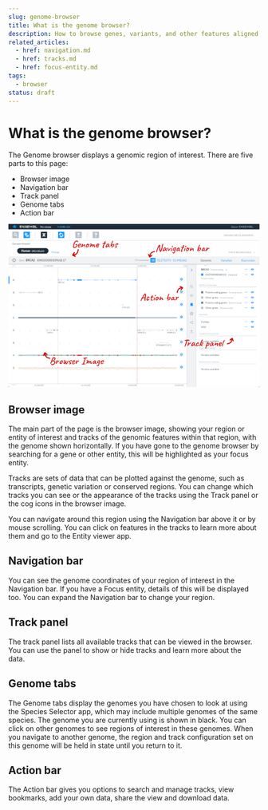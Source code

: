 ```yaml
---
slug: genome-browser
title: What is the genome browser?
description: How to browse genes, variants, and other features aligned to the reference genome
related_articles:
  - href: navigation.md
  - href: tracks.md
  - href: focus-entity.md
tags:
  - browser
status: draft
---
```


# What is the genome browser?

The Genome browser displays a genomic region of interest. There are five parts to this page:
* Browser image
* Navigation bar
* Track panel
* Genome tabs
* Action bar

![The Genome browser app](browser.png)

## Browser image

The main part of the page is the browser image, showing your region or entity of interest and tracks of the genomic features within that region, with the genome shown horizontally. If you have gone to the genome browser by searching for a gene or other entity, this will be highlighted as your focus entity. 

Tracks are sets of data that can be plotted against the genome, such as transcripts, genetic variation or conserved regions. You can change which tracks you can see or the appearance of the tracks using the Track panel or the cog icons in the browser image.

You can navigate around this region using the Navigation bar above it or by mouse scrolling. You can click on features in the tracks to learn more about them and go to the Entity viewer app.

## Navigation bar

You can see the genome coordinates of your region of interest in the Navigation bar. If you have a Focus entity, details of this will be displayed too. You can expand the Navigation bar to change your region.

## Track panel

The track panel lists all available tracks that can be viewed in the browser. You can use the panel to show or hide tracks and learn more about the data.

## Genome tabs

The Genome tabs display the genomes you have chosen to look at using the Species Selector app, which may include multiple genomes of the same species. The genome you are currently using is shown in black. You can click on other genomes to see regions of interest in these genomes. When you navigate to another genome, the region and track configuration set on this genome will be held in state until you return to it.

## Action bar

The Action bar gives you options to search and manage tracks, view bookmarks, add your own data, share the view and download data.
